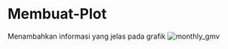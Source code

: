 # Membuat-Plot
Menambahkan informasi yang jelas pada grafik
![monthly_gmv](https://user-images.githubusercontent.com/73599410/117113441-a93d0880-adb4-11eb-8b14-71224a93e37a.png)
